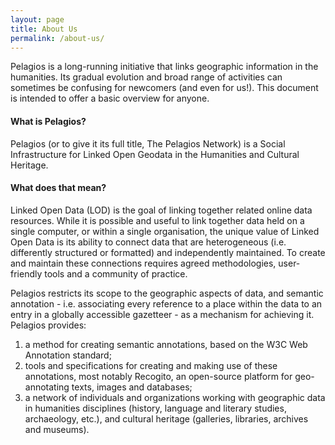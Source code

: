 ```yaml
---
layout: page
title: About Us
permalink: /about-us/
---
```


Pelagios is a long-running initiative that links geographic information in the humanities.
Its gradual evolution and broad range of activities can sometimes be confusing for newcomers (and even for us!).
This document is intended to offer a basic overview for anyone.

#### What is Pelagios?
Pelagios (or to give it its full title, The Pelagios Network) is a Social Infrastructure for Linked Open Geodata in the
Humanities and Cultural Heritage.

#### What does that mean?
Linked Open Data (LOD) is the goal of linking together related online data resources.
While it is possible and useful to link together data held on a single computer, or within a single organisation, the unique value of
Linked Open Data is its ability to connect data that are heterogeneous (i.e. differently structured or formatted) and independently
maintained. To create and maintain these connections requires agreed methodologies, user-friendly tools and a community of practice.

Pelagios restricts its scope to the geographic aspects of data, and semantic annotation - i.e. associating every reference to a place within
the data to an entry in a globally accessible gazetteer - as a mechanism for achieving it.
Pelagios provides:
1. a method for creating semantic annotations, based on the W3C Web Annotation standard;
2. tools and specifications for creating and making use of these annotations, most notably Recogito, an open-source platform for geo-annotating texts, images and databases;
3. a network of individuals and organizations working with geographic data in humanities disciplines (history, language and literary studies, archaeology, etc.), and cultural heritage (galleries, libraries, archives and museums).
